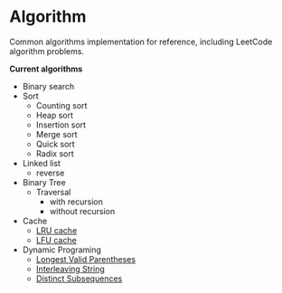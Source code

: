 # Algorithm

Common algorithms implementation for reference, including LeetCode algorithm problems.

**Current algorithms**

- Binary search
- Sort
    - Counting sort
    - Heap sort
    - Insertion sort
    - Merge sort
    - Quick sort
    - Radix sort
- Linked list
    - reverse
- Binary Tree
    - Traversal
        - with recursion
        - without recursion
- Cache
    - [LRU cache](https://leetcode-cn.com/problems/lru-cache/)
    - [LFU cache](https://leetcode-cn.com/problems/lfu-cache/)
- Dynamic Programing
    - [Longest Valid Parentheses](https://leetcode-cn.com/problems/longest-valid-parentheses/)
    - [Interleaving String](https://leetcode-cn.com/problems/interleaving-string/)
    - [Distinct Subsequences](https://leetcode-cn.com/problems/distinct-subsequences/)
